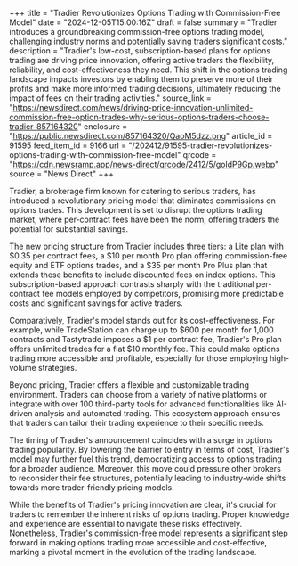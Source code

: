 +++
title = "Tradier Revolutionizes Options Trading with Commission-Free Model"
date = "2024-12-05T15:00:16Z"
draft = false
summary = "Tradier introduces a groundbreaking commission-free options trading model, challenging industry norms and potentially saving traders significant costs."
description = "Tradier's low-cost, subscription-based plans for options trading are driving price innovation, offering active traders the flexibility, reliability, and cost-effectiveness they need. This shift in the options trading landscape impacts investors by enabling them to preserve more of their profits and make more informed trading decisions, ultimately reducing the impact of fees on their trading activities."
source_link = "https://newsdirect.com/news/driving-price-innovation-unlimited-commission-free-option-trades-why-serious-options-traders-choose-tradier-857164320"
enclosure = "https://public.newsdirect.com/857164320/QaoM5dzz.png"
article_id = 91595
feed_item_id = 9166
url = "/202412/91595-tradier-revolutionizes-options-trading-with-commission-free-model"
qrcode = "https://cdn.newsramp.app/news-direct/qrcode/2412/5/goldP9Gp.webp"
source = "News Direct"
+++

<p>Tradier, a brokerage firm known for catering to serious traders, has introduced a revolutionary pricing model that eliminates commissions on options trades. This development is set to disrupt the options trading market, where per-contract fees have been the norm, offering traders the potential for substantial savings.</p><p>The new pricing structure from Tradier includes three tiers: a Lite plan with $0.35 per contract fees, a $10 per month Pro plan offering commission-free equity and ETF options trades, and a $35 per month Pro Plus plan that extends these benefits to include discounted fees on index options. This subscription-based approach contrasts sharply with the traditional per-contract fee models employed by competitors, promising more predictable costs and significant savings for active traders.</p><p>Comparatively, Tradier's model stands out for its cost-effectiveness. For example, while TradeStation can charge up to $600 per month for 1,000 contracts and Tastytrade imposes a $1 per contract fee, Tradier's Pro plan offers unlimited trades for a flat $10 monthly fee. This could make options trading more accessible and profitable, especially for those employing high-volume strategies.</p><p>Beyond pricing, Tradier offers a flexible and customizable trading environment. Traders can choose from a variety of native platforms or integrate with over 100 third-party tools for advanced functionalities like AI-driven analysis and automated trading. This ecosystem approach ensures that traders can tailor their trading experience to their specific needs.</p><p>The timing of Tradier's announcement coincides with a surge in options trading popularity. By lowering the barrier to entry in terms of cost, Tradier's model may further fuel this trend, democratizing access to options trading for a broader audience. Moreover, this move could pressure other brokers to reconsider their fee structures, potentially leading to industry-wide shifts towards more trader-friendly pricing models.</p><p>While the benefits of Tradier's pricing innovation are clear, it's crucial for traders to remember the inherent risks of options trading. Proper knowledge and experience are essential to navigate these risks effectively. Nonetheless, Tradier's commission-free model represents a significant step forward in making options trading more accessible and cost-effective, marking a pivotal moment in the evolution of the trading landscape.</p>